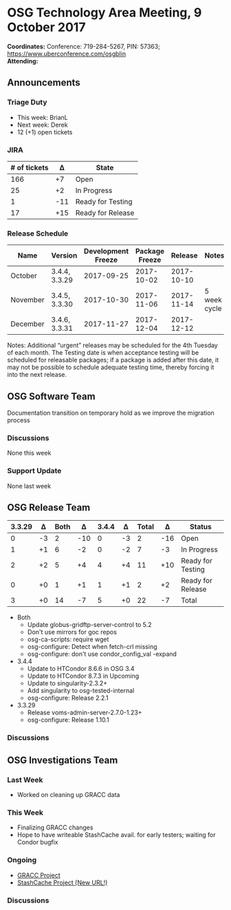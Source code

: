 # OSG Technology Area Meeting,  9 October 2017

**Coordinates:** Conference: 719-284-5267, PIN: 57363; <https://www.uberconference.com/osgblin>  
**Attending:**   


## Announcements


### Triage Duty

-   This week: BrianL
-   Next week: Derek
-   12 (+1) open tickets


### JIRA

| # of tickets | &Delta; | State             |
|------------ |------- |----------------- |
| 166          | +7      | Open              |
| 25           | +2      | In Progress       |
| 1            | -11     | Ready for Testing |
| 17           | +15      | Ready for Release |


### Release Schedule

| Name     | Version       | Development Freeze | Package Freeze | Release    | Notes        |
|-------- |------------- |------------------ |-------------- |---------- |------------ |
| October  | 3.4.4, 3.3.29 | 2017-09-25         | 2017-10-02     | 2017-10-10 |              |
| November | 3.4.5, 3.3.30 | 2017-10-30         | 2017-11-06     | 2017-11-14 | 5 week cycle |
| December | 3.4.6, 3.3.31 | 2017-11-27         | 2017-12-04     | 2017-12-12 |              |

Notes: Additional “urgent” releases may be scheduled for the 4th Tuesday of each month. The Testing date is when acceptance testing will be scheduled for releasable packages; if a package is added after this date, it may not be possible to schedule adequate testing time, thereby forcing it into the next release.  


## OSG Software Team

Documentation transition on temporary hold as we improve the migration process  


### Discussions

None this week  


### Support Update

None last week  


## OSG Release Team

| 3.3.29 | &Delta; | Both | &Delta; | 3.4.4 | &Delta; | Total | &Delta; | Status            |
|------- |-------- |----- |-------- |------ |-------- |------ |-------- |------------------ |
| 0      | -3      | 2    | -10     | 0     | -3      | 2     | -16     | Open              |
| 1      | +1      | 6    | -2      | 0     | -2      | 7     | -3      | In Progress       |
| 2      | +2      | 5    | +4      | 4     | +4      | 11    | +10     | Ready for Testing |
| 0      | +0      | 1    | +1      | 1     | +1      | 2     | +2      | Ready for Release |
| 3      | +0      | 14   | -7      | 5     | +0      | 22    | -7      | Total             |

-   Both
    -   Update globus-gridftp-server-control to 5.2
    -   Don't use mirrors for goc repos
    -   osg-ca-scripts: require wget
    -   osg-configure: Detect when fetch-crl missing
    -   osg-configure: don't use condor_config_val -expand
-   3.4.4
    -   Update to HTCondor 8.6.6 in OSG 3.4
    -   Update to HTCondor 8.7.3 in Upcoming
    -   Update to singularity-2.3.2+
    -   Add singularity to osg-tested-internal
    -   osg-configure: Release 2.2.1
-   3.3.29
    -   Release voms-admin-server-2.7.0-1.23+
    -   osg-configure: Release 1.10.1


### Discussions


## OSG Investigations Team


### Last Week

-   Worked on cleaning up GRACC data

### This Week

-   Finalizing GRACC changes
-   Hope to have writeable StashCache avail. for early testers; waiting for Condor bugfix

### Ongoing

-   [GRACC Project](https://jira.opensciencegrid.org/projects/GRACC/)
-   [StashCache Project (New URL!)](https://opensciencegrid.github.io/StashCache/)


### Discussions

